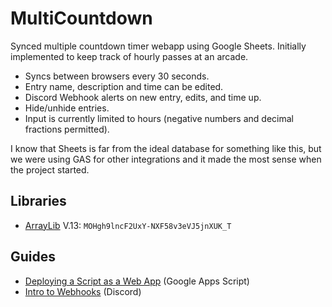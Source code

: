 # MultiCountdown
Synced multiple countdown timer webapp using Google Sheets. Initially implemented to keep track of hourly passes at an arcade.

* Syncs between browsers every 30 seconds.
* Entry name, description and time can be edited.
* Discord Webhook alerts on new entry, edits, and time up.
* Hide/unhide entries.
* Input is currently limited to hours (negative numbers and decimal fractions permitted).

I know that Sheets is far from the ideal database for something like this, but we were using GAS for other integrations and it made the most sense when the project started.

## Libraries
* [ArrayLib](https://sites.google.com/site/scriptsexamples/custom-methods/2d-arrays-library) V.13: `MOHgh9lncF2UxY-NXF58v3eVJ5jnXUK_T`

## Guides
* [Deploying a Script as a Web App](https://developers.google.com/apps-script/guides/web#deploying_a_script_as_a_web_app) (Google Apps Script)
* [Intro to Webhooks](https://support.discordapp.com/hc/en-us/articles/228383668-Intro-to-Webhooks) (Discord)
